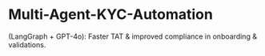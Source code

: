 # Multi-Agent-KYC-Automation
(LangGraph + GPT-4o): Faster TAT &amp; improved compliance  in onboarding &amp; validations.
